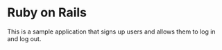 # Ruby on Rails

This is a sample application that signs up users and allows them to log in and log out.
